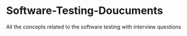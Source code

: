 # Software-Testing-Doucuments
All the concepts related to the software testing with interview questions
